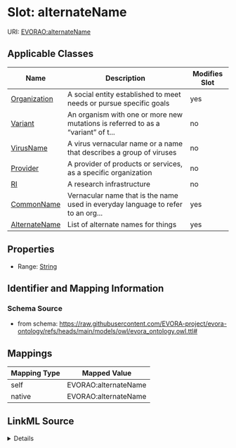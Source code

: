 

# Slot: alternateName



URI: [EVORAO:alternateName](https://raw.githubusercontent.com/EVORA-project/evora-ontology/refs/heads/main/models/owl/evora_ontology.owl.ttl#alternateName)



<!-- no inheritance hierarchy -->





## Applicable Classes

| Name | Description | Modifies Slot |
| --- | --- | --- |
| [Organization](Organization.md) | A social entity established to meet needs or pursue specific goals |  yes  |
| [Variant](Variant.md) | An organism with one or more new mutations is referred to as a “variant” of t... |  no  |
| [VirusName](VirusName.md) | A virus vernacular name or a name that describes a group of viruses |  no  |
| [Provider](Provider.md) | A provider of products or services, as a specific organization |  no  |
| [RI](RI.md) | A research infrastructure |  no  |
| [CommonName](CommonName.md) | Vernacular name that is the name used in everyday language to refer to an org... |  yes  |
| [AlternateName](AlternateName.md) | List of alternate names for things |  yes  |







## Properties

* Range: [String](String.md)





## Identifier and Mapping Information







### Schema Source


* from schema: https://raw.githubusercontent.com/EVORA-project/evora-ontology/refs/heads/main/models/owl/evora_ontology.owl.ttl#




## Mappings

| Mapping Type | Mapped Value |
| ---  | ---  |
| self | EVORAO:alternateName |
| native | EVORAO:alternateName |




## LinkML Source

<details>
```yaml
name: alternateName
from_schema: https://raw.githubusercontent.com/EVORA-project/evora-ontology/refs/heads/main/models/owl/evora_ontology.owl.ttl#
rank: 1000
alias: alternateName
domain_of:
- CommonName
- AlternateName
- Organization
range: string

```
</details>